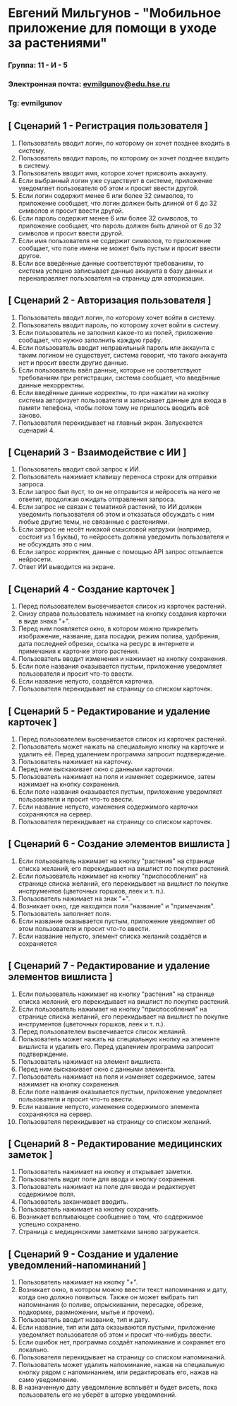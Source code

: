 # Евгений Мильгунов - "Мобильное приложение для помощи в уходе за растениями"

### Группа: 11 - И - 5
### Электронная почта: evmilgunov@edu.hse.ru
### Tg: evmilgunov


## [ Сценарий 1 - Регистрация пользователя ]

1. Пользователь вводит логин, по которому он хочет позднее входить в систему.
2. Пользователь вводит пароль, по которому он хочет позднее входить в систему.
3. Пользователь вводит имя, которое хочет присвоить аккаунту.
4. Если выбранный логин уже существует в системе, приложение уведомляет пользователя об этом и просит ввести другой.
5. Если логин содержит менее 6 или более 32 символов, то приложение сообщает, что логин должен быть длиной от 6 до 32 символов и просит ввести другой.
6. Если пароль содержит менее 6 или более 32 символов, то приложение сообщает, что пароль должен быть длиной от 6 до 32 символов и просит ввести другой.
7. Если имя пользователя не содержит символов, то приложение сообщает, что поле имени не может быть пустым и просит ввести другое.
8. Если все введённые данные соответствуют требованиям, то система успешно записывает данные аккаунта в базу данных и перенаправляет пользователя на страницу для авторизации.

## [ Сценарий 2 - Авторизация пользователя ]

1. Пользователь вводит логин, по которому хочет войти в систему.
2. Пользователь вводит пароль, по которому хочет войти в систему.
3. Если пользователь не заполнил какое-то из полей, приложение сообщает, что нужно заполнить каждую графу.
4. Если пользователь вводит неправильный пароль или аккаунта с таким логином не существует, система говорит, что такого аккаунта нет и просит ввести другие данные.
5. Если пользователь ввёл данные, которые не соответствуют требованиям при регистрации, система сообщает, что введённые данные некорректны.
7. Если введённые данные корректны, то при нажатии на кнопку система авторизует пользователя и записывает данные для входа в памяти телефона, чтобы потом тому не пришлось вводить всё заново.
8. Пользователя перекидывает на главный экран. Запускается сценарий 4.

## [ Сценарий 3 - Взаимодействие с ИИ ]

1. Пользователь вводит свой запрос к ИИ.
2. Пользователь нажимает клавишу переноса строки для отправки запроса.
3. Если запрос был пуст, то он не отправится и нейросеть на него не ответит, продолжая ожидать отправления запроса.
4. Если запрос не связан с тематикой растений, то ИИ должен уведомить пользователя об этом и отказаться обсуждать с ним любые другие темы, не связанные с растениями.
5. Если запрос не несёт никакой смысловой нагрузки (например, состоит из 1 буквы), то нейросеть должна уведомить пользователя и не обсуждать это с ним.
6. Если запрос корректен, данные с помощью API запрос отсылается нейросети.
7. Ответ ИИ выводится на экране.

## [ Сценарий 4 - Создание карточек ]

1. Перед пользователем высвечивается список из карточек растений.
2. Снизу справа пользователь нажимает на кнопку создания карточки в виде знака "+".
3. Перед ним появляется окно, в котором можно прикрепить изображение, название, дата посадки, режим полива, удобрения, дата последней обрезки, ссылка на ресурс в интернете и примечания к карточке этого растения.
4. Пользователь вводит изменения и нажимает на кнопку сохранения.
5. Если поле названия оказывается пустым, приложение уведомляет пользователя и просит что-то ввести.
6. Если название непусто, создаётся карточка.
7. Пользователя перекидывает на страницу со списком карточек.

## [ Сценарий 5 - Редактирование и удаление карточек ]

1. Перед пользователем высвечивается список из карточек растений.
2. Пользователь может нажать на специальную кнопку на карточке и удалить её. Перед удалением программа запросит подтверждение.
3. Пользователь нажимает на карточку.
4. Перед ним выскакивает окно с данными карточки.
5. Пользователь нажимает на поля и изменяет содержимое, затем нажимает на кнопку сохранения.
6. Если поле названия оказывается пустым, приложение уведомляет пользователя и просит что-то ввести.
7. Если название непусто, изменения содержимого карточки сохраняются на сервер.
8. Пользователя перекидывает на страницу со списком карточек.

## [ Сценарий 6 - Создание элементов вишлиста ]

1. Если пользователь нажимает на кнопку "растения" на странице списка желаний, его перекидывает на вишлист по покупке растений.
2. Если пользователь нажимает на кнопку "приспособления" на странице списка желаний, его перекидывает на вишлист по покупке инструментов (цветочных горшков, леек и т. п.).
3. Пользователь нажимает на знак "+".
4. Возникает окно, где находятся поля "название" и "примечания".
5. Пользователь заполняет поля.
6. Если название оказывается пустым, приложение уведомляет об этом пользователя и просит что-то ввести.
7. Если название непусто, элемент списка желаний создаётся и сохраняется 

## [ Сценарий 7 - Редактирование и удаление элементов вишлиста ]

1. Если пользователь нажимает на кнопку "растения" на странице списка желаний, его перекидывает на вишлист по покупке растений.
2. Если пользователь нажимает на кнопку "приспособления" на странице списка желаний, его перекидывает на вишлист по покупке инструментов (цветочных горшков, леек и т. п.).
3. Перед пользователем высвечивается список желаний.
4. Пользователь может нажать на специальную кнопку на элементе вишлиста и удалить его. Перед удалением программа запросит подтверждение.
5. Пользователь нажимает на элемент вишлиста.
6. Перед ним выскакивает окно с данными элемента.
7. Пользователь нажимает на поля и изменяет содержимое, затем нажимает на кнопку сохранения.
8. Если поле названия оказывается пустым, приложение уведомляет пользователя и просит что-то ввести.
9. Если название непусто, изменения содержимого элемента сохраняются на сервер.
10. Пользователя перекидывает на страницу со списком желаний.

## [ Сценарий 8 - Редактирование медицинских заметок ]

1. Пользователь нажимает на кнопку и открывает заметки.
2. Пользователь видит поле для ввода и кнопку сохранения.
3. Пользователь нажимает на поле для ввода и редактирует содержимое поля.
4. Пользователь заканчивает вводить.
5. Пользователь нажимает на кнопку сохранить.
6. Возникает всплывающее сообщение о том, что содержимое успешно сохранено.
7. Страница с медицинскими заметками заново загружается.

## [ Сценарий 9 - Создание и удаление уведомлений-напоминаний ]

1. Пользователь нажимает на кнопку "+".
2. Возникает окно, в котором можно ввести текст напоминания и дату, когда оно должно появиться. Также он может выбрать тип напоминания (о поливе, опрыскивании, пересадке, обрезке, подкормке, размножении, мытье и прочем).
3. Пользователь вводит название, тип и дату.
4. Если название, тип или дата оказываются пустыми, приложение уведомляет пользователя об этом и просит что-нибудь ввести.
5. Если ошибок нет, программа создаёт напоминание и сохраняет его локально.
6. Пользователя перекидывает на страницу со списком напоминаний.
7. Пользователь может удалить напоминание, нажав на специальную кнопку рядом с напоминанием, или редактировать его, нажав на само уведомление.
8. В назначенную дату уведомление всплывёт и будет висеть, пока пользователь его не уберёт в шторке уведомлений.

